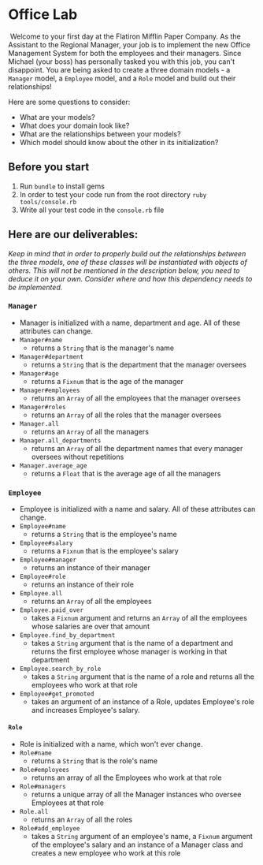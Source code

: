 # Office Lab
​
Welcome to your first day at the Flatiron Mifflin Paper Company. As the Assistant to the Regional Manager, your job is to implement the new Office Management System for both the employees and their managers. Since Michael (your boss) has personally tasked you with this job, you can't disappoint. You are being asked to create a three domain models - a `Manager` model, a `Employee` model, and a `Role` model and build out their relationships! 

Here are some questions to consider:
​
* What are your models?
* What does your domain look like?
* What are the relationships between your models? 
* Which model should know about the other in its initialization?
​
## Before you start
1. Run `bundle` to install gems
2. In order to test your code run from the root directory `ruby tools/console.rb`
3. Write all your test code in the `console.rb` file
​
## Here are our deliverables:
_Keep in mind that in order to properly build out the relationships between the three models, one of these classes will be instantiated with objects of others. This will not be mentioned in the description below, you need to deduce it on your own. Consider where and how this dependency needs to be implemented._
​
### **`Manager`**
  * Manager is initialized with a name, department and age. All of these attributes can change.
  * `Manager#name`
    * returns a `String` that is the manager's name
  * `Manager#department`
    * returns a `String` that is the department that the manager oversees
  * `Manager#age`
    * returns a `Fixnum` that is the age of the manager
  * `Manager#employees`
    * returns an `Array` of all the employees that the manager oversees
  * `Manager#roles`
    * returns an `Array` of all the roles that the manager oversees
  * `Manager.all`
    * returns an `Array` of all the managers
  * `Manager.all_departments`
    * returns an `Array` of all the department names that every manager oversees without repetitions
  * `Manager.average_age`
    * returns a `Float` that is the average age of all the managers
​
### **`Employee`**
  * Employee is initialized with a name and salary. All of these attributes can change.
  * `Employee#name`
    * returns a `String` that is the employee's name
  * `Employee#salary`
    * returns a `Fixnum` that is the employee's salary
  * `Employee#manager`
    * returns an instance of their manager
  * `Employee#role`
    * returns an instance of their role
  * `Employee.all`
    * returns an `Array` of all the employees
  * `Employee.paid_over`
    * takes a `Fixnum` argument and returns an `Array` of all the employees whose salaries are over that amount
  * `Employee.find_by_department`
    * takes a `String` argument that is the name of a department and returns the first employee whose manager is working in that department
  * `Employee.search_by_role`
    * takes a `String` argument that is the name of a role and returns all the employees who work at that role
  * `Employee#get_promoted`
    * takes an argument of an instance of a Role, updates Employee's role and increases Employee's salary.
​
#### **`Role`**
  * Role is initialized with a name, which won't ever change.
  * `Role#name`
    * returns a `String` that is the role's name
  * `Role#employees`
    * returns an array of all the Employees who work at that role
  * `Role#managers`
    * returns a unique array of all the Manager instances who oversee Employees at that role 
  * `Role.all`
    * returns an `Array` of all the roles
  * `Role#add_employee`
    * takes a `String` argument of an employee's name, a `Fixnum` argument of the employee's salary and an instance of a Manager class and creates a new employee who work at this role
